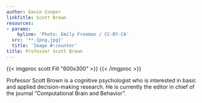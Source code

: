 ```yaml
---
author: Gavin Cooper
linkTitle: Scott Brown
resources:
- params:
    byline: 'Photo: Emily Freeman / CC-BY-CA'
  src: '**.{png,jpg}'
  title: 'Image #:counter'
title: Professor Scott Brown
---
```


{{< imgproc scott Fill "600x300" >}}
{{< /imgproc >}}

Professor Scott Brown is a cognitive psychologist who is interested in basic and applied decision-making research. He is currently the editor in chief of the journal “Computational Brain and Behavior”.
